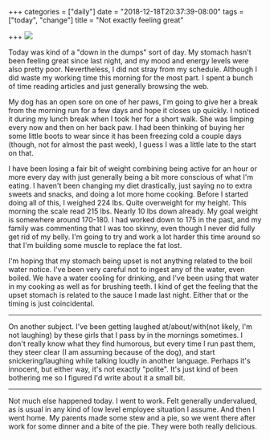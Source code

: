 +++
categories = ["daily"]
date = "2018-12-18T20:37:39-08:00"
tags = ["today", "change"]
title = "Not exactly feeling great"

+++
![](/uploads/IMG_8641.JPG)

Today was kind of a "down in the dumps" sort of day. My stomach hasn't been feeling great since last night, and my mood and energy levels were also pretty poor. Nevertheless, I did not stray from my schedule. Although I did waste my working time this morning for the most part. I spent a bunch of time reading articles and just generally browsing the web. 

My dog has an open sore on one of her paws, I'm going to give her a break from the morning run for a few days and hope it closes up quickly. I noticed it during my lunch break when I took her for a short walk. She was limping every now and then on her back paw. I had been thinking of buying her some little boots to wear since it has been freezing cold a couple days (though, not for almost the past week), I guess I was a little late to the start on that.

I have been losing a fair bit of weight combining being active for an hour or more every day with just generally being a bit more conscious of what I'm eating. I haven't been changing my diet drastically, just saying no to extra sweets and snacks, and doing a lot more home cooking. Before I started doing all of this, I weighed 224 lbs. Quite overweight for my height. This morning the scale read 215 lbs. Nearly 10 lbs down already. My goal weight is somewhere around 170-180. I had worked down to 175 in the past, and my family was commenting that I was too skinny, even though I never did fully get rid of my belly. I'm going to try and work a lot harder this time around so that I'm building some muscle to replace the fat lost.

I'm hoping that my stomach being upset is not anything related to the boil water notice. I've been very careful not to ingest any of the water, even boiled. We have a water cooling for drinking, and I've been using that water in my cooking as well as for brushing teeth. I kind of get the feeling that the upset stomach is related to the sauce I made last night. Either that or the timing is just coincidental.

***

On another subject. I've been getting laughed at/about/with(not likely, I'm not laughing) by these girls that I pass by in the mornings sometimes. I don't really know what they find humorous, but every time I run past them, they steer clear (I am assuming because of the dog), and start snickering/laughing while talking loudly in another language. Perhaps it's innocent, but either way, it's not exactly "polite". It's just kind of been bothering me so I figured I'd write about it a small bit.

***

Not much else happened today. I went to work. Felt generally undervalued, as is usual in any kind of low level employee situation I assume. And then I went home. My parents made some stew and a pie, so we went there after work for some dinner and a bite of the pie. They were both really delicious.